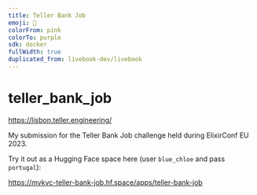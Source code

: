 ```yaml
---
title: Teller Bank Job
emoji: 📓
colorFrom: pink
colorTo: purple
sdk: docker
fullWidth: true
duplicated_from: livebook-dev/livebook
---
```


# teller_bank_job

<https://lisbon.teller.engineering/>

My submission for the Teller Bank Job challenge held during ElixirConf EU 2023.

Try it out as a Hugging Face space here (user `blue_chloe` and pass `portugal`):

<https://mvkvc-teller-bank-job.hf.space/apps/teller-bank-job>

<!-- %TellerBank.ChallengeResult{account_number: "745477326035", balance_in_cents: "349782"} -->
